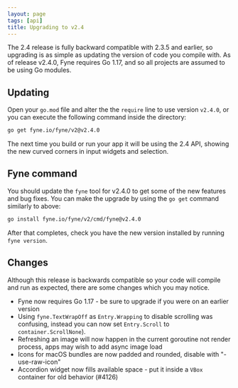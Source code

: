 ```yaml
---
layout: page
tags: [api]
title: Upgrading to v2.4
---
```


The 2.4 release is fully backward compatible with 2.3.5 and earlier, so upgrading
is as simple as updating the version of code you compile with.
As of release v2.4.0, Fyne requires Go 1.17, and so all projects are assumed to be using Go modules.

## Updating

Open your `go.mod` file and alter the the `require` line to use version `v2.4.0`,
or you can execute the following command inside the directory:

```bash
go get fyne.io/fyne/v2@v2.4.0
```

The next time you build or run your app it will be using the 2.4 API,
showing the new curved corners in input widgets and selection.

## Fyne command

You should update the `fyne` tool for v2.4.0 to get some of the new features and bug fixes.
You can make the upgrade by using the `go get` command similarly to above:

```bash
go install fyne.io/fyne/v2/cmd/fyne@v2.4.0
```

After that completes, check you have the new version installed by running `fyne version`.

## Changes

Although this release is backwards compatible so your code will compile and
run as expected, there are some changes which you may notice.

* Fyne now requires Go 1.17 - be sure to upgrade if you were on an earlier version
* Using `fyne.TextWrapOff` as `Entry.Wrapping` to disable scrolling was confusing, instead you can now set `Entry.Scroll` to `container.ScrollNone`).
* Refreshing an image will now happen in the current goroutine not render process, apps may wish to add async image load
* Icons for macOS bundles are now padded and rounded, disable with "-use-raw-icon"
* Accordion widget now fills available space - put it inside a `VBox` container for old behavior (#4126)

